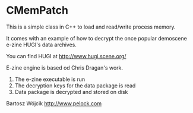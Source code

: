 # CMemPatch
This is a simple class in C++ to load and read/write process memory.

It comes with an example of how to decrypt the once popular demoscene e-zine HUGI's data archives.

You can find HUGI at http://www.hugi.scene.org/

E-zine engine is based od Chris Dragan's work.

1. The e-zine executable is run
2. The decryption keys for the data package is read
3. Data package is decrypted and stored on disk

Bartosz Wójcik
http://www.pelock.com

